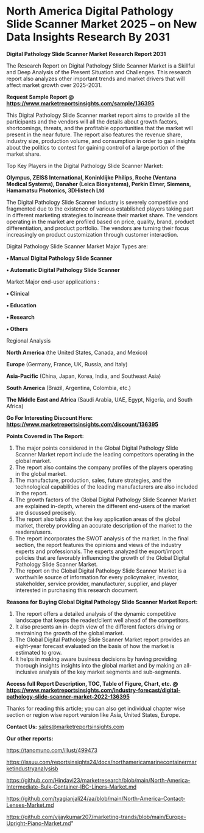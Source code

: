 # North America Digital Pathology Slide Scanner Market 2025 – on New Data Insights Research By 2031

<strong>Digital Pathology Slide Scanner Market Research Report 2031</strong>

The Research Report on Digital Pathology Slide Scanner Market is a Skillful and Deep Analysis of the Present Situation and Challenges. This research report also analyzes other important trends and market drivers that will affect market growth over 2025-2031.

<strong>Request Sample Report @ <a href=https://www.marketreportsinsights.com/sample/136395>https://www.marketreportsinsights.com/sample/136395</a></strong>

This Digital Pathology Slide Scanner market report aims to provide all the participants and the vendors will all the details about growth factors, shortcomings, threats, and the profitable opportunities that the market will present in the near future. The report also features the revenue share, industry size, production volume, and consumption in order to gain insights about the politics to contest for gaining control of a large portion of the market share.

Top Key Players in the Digital Pathology Slide Scanner Market:

<strong>Olympus, ZEISS International, Koninklijke Philips, Roche (Ventana Medical Systems), Danaher (Leica Biosystems), Perkin Elmer, Siemens, Hamamatsu Photonics, 3DHistech Ltd</strong>

The Digital Pathology Slide Scanner Industry is severely competitive and fragmented due to the existence of various established players taking part in different marketing strategies to increase their market share. The vendors operating in the market are profiled based on price, quality, brand, product differentiation, and product portfolio. The vendors are turning their focus increasingly on product customization through customer interaction.

Digital Pathology Slide Scanner Market Major Types are:

<strong>• Manual Digital Pathology Slide Scanner

• Automatic Digital Pathology Slide Scanner</strong>

Market Major end-user applications :

<strong>• Clinical

• Education

• Research

• Others</strong>

Regional Analysis

</u><strong><b>North America</b></strong> (the United States, Canada, and Mexico)

<strong><b>Europe </b></strong>(Germany, France, UK, Russia, and Italy)

<strong><b>Asia-Pacific</b></strong> (China, Japan, Korea, India, and Southeast Asia)

<strong><b>South America</b></strong> (Brazil, Argentina, Colombia, etc.)

<strong><b>The Middle East and Africa</b></strong> (Saudi Arabia, UAE, Egypt, Nigeria, and South Africa)

<strong>Go For Interesting Discount Here: <a href=https://www.marketreportsinsights.com/discount/136395>https://www.marketreportsinsights.com/discount/136395</a></strong>

<strong>Points Covered in The Report:</strong>
<ol>
  <li>The major points considered in the Global Digital Pathology Slide Scanner Market report include the leading competitors operating in the global market.</li>
  <li>The report also contains the company profiles of the players operating in the global market.</li>
  <li>The manufacture, production, sales, future strategies, and the technological capabilities of the leading manufacturers are also included in the report.</li>
  <li>The growth factors of the Global Digital Pathology Slide Scanner Market are explained in-depth, wherein the different end-users of the market are discussed precisely.</li>
  <li>The report also talks about the key application areas of the global market, thereby providing an accurate description of the market to the readers/users.</li>
  <li>The report incorporates the SWOT analysis of the market. In the final section, the report features the opinions and views of the industry experts and professionals. The experts analyzed the export/import policies that are favorably influencing the growth of the Global Digital Pathology Slide Scanner Market.</li>
  <li>The report on the Global Digital Pathology Slide Scanner Market is a worthwhile source of information for every policymaker, investor, stakeholder, service provider, manufacturer, supplier, and player interested in purchasing this research document.</li>
</ol>
<strong>Reasons for Buying Global Digital Pathology Slide Scanner Market Report:</strong>

<ol>
  <li>The report offers a detailed analysis of the dynamic competitive landscape that keeps the reader/client well ahead of the competitors.</li>
  <li>It also presents an in-depth view of the different factors driving or restraining the growth of the global market.</li>
  <li>The Global Digital Pathology Slide Scanner Market report provides an eight-year forecast evaluated on the basis of how the market is estimated to grow.</li>
  <li>It helps in making aware business decisions by having providing thorough insights insights into the global market and by making an all-inclusive analysis of the key market segments and sub-segments.</li>
</ol>
<strong>Access full Report Description, TOC, Table of Figure, Chart, etc. @ <a href=https://www.marketreportsinsights.com/industry-forecast/digital-pathology-slide-scanner-market-2022-136395>https://www.marketreportsinsights.com/industry-forecast/digital-pathology-slide-scanner-market-2022-136395</a></strong>


Thanks for reading this article; you can also get individual chapter wise section or region wise report version like Asia, United States, Europe.

<strong>Contact Us:</strong>
sales@marketreportsinsights.com

<strong>Our other reports:</strong>

<a href=https://tanomuno.com/illust/499473>https://tanomuno.com/illust/499473</a>

<a href=https://issuu.com/reportsinsights24/docs/northamericamarinecontainermarketindustryanalysisb>https://issuu.com/reportsinsights24/docs/northamericamarinecontainermarketindustryanalysisb</a>

<a href=https://github.com/Hindavi23/marketresearch/blob/main/North-America-Intermediate-Bulk-Container-IBC-Liners-Market.md>https://github.com/Hindavi23/marketresearch/blob/main/North-America-Intermediate-Bulk-Container-IBC-Liners-Market.md</a>

<a href=https://github.com/tyagianjali24/aa/blob/main/North-America-Contact-Lenses-Market.md>https://github.com/tyagianjali24/aa/blob/main/North-America-Contact-Lenses-Market.md</a>

<a href=https://github.com/vijaykumar207/marketing-trands/blob/main/Europe-Upright-Piano-Market.md>https://github.com/vijaykumar207/marketing-trands/blob/main/Europe-Upright-Piano-Market.md</a>"
